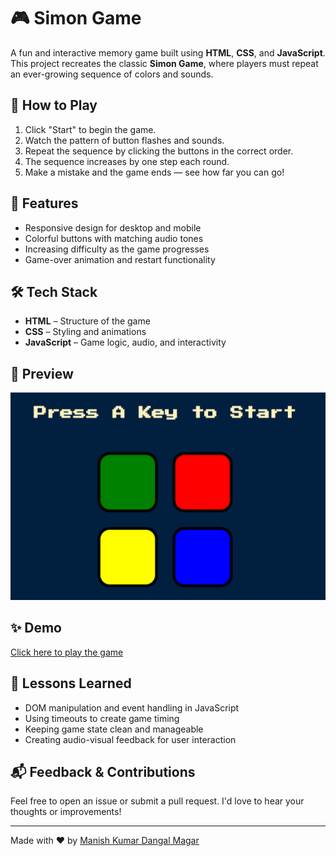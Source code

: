 
# 🎮 Simon Game

A fun and interactive memory game built using **HTML**, **CSS**, and **JavaScript**. This project recreates the classic **Simon Game**, where players must repeat an ever-growing sequence of colors and sounds.

## 🧠 How to Play

1. Click "Start" to begin the game.
2. Watch the pattern of button flashes and sounds.
3. Repeat the sequence by clicking the buttons in the correct order.
4. The sequence increases by one step each round.
5. Make a mistake and the game ends — see how far you can go!

## 🚀 Features

- Responsive design for desktop and mobile
- Colorful buttons with matching audio tones
- Increasing difficulty as the game progresses
- Game-over animation and restart functionality

## 🛠️ Tech Stack

- **HTML** – Structure of the game
- **CSS** – Styling and animations
- **JavaScript** – Game logic, audio, and interactivity
  
## 📸 Preview

![Simon Game Preview](images/simon.png)  

## ✨ Demo

[Click here to play the game](https://your-live-demo-link.com)

## 📌 Lessons Learned

- DOM manipulation and event handling in JavaScript
- Using timeouts to create game timing
- Keeping game state clean and manageable
- Creating audio-visual feedback for user interaction

## 📬 Feedback & Contributions

Feel free to open an issue or submit a pull request. I'd love to hear your thoughts or improvements!

---

Made with ❤️ by [Manish Kumar Dangal Magar](https://www.linkedin.com/in/manish-kr-dangal-magar)

